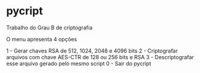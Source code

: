 # pycript

Trabalho do Grau B de criptografia

O menu apresenta 4 opções

1 - Gerar chaves RSA de 512, 1024, 2048 e 4096 bits
2 - Criptografar arquivos com chave AES-CTR de 128 ou 256 bits e RSA
3 - Descriptografar esse arquivo gerado pelo mesmo script
0 - Sair do pycript
